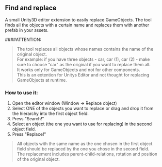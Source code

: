 ## Find and replace
A small Unity3D editor extension to easily replace GameObjects.
The tool finds all the objects with a certain name and replaces them with another prefab in your assets.

####ATTENTION:
> The tool replaces all objects whose names contains the name of the original object.<br>
  For example: if you have three objects - car, car (1), car (2) - make sure to choose "car" as the original if you want to replace them all.<br>
> It works only for GameObjects and not for other components.<br>
> This is an extention for Unitys Editor and not thought for replacing GameObjects at runtime.


### How to use it:

1. Open the editor window (Window -> Replace object)
2. Select ONE of the objects you want to replace or drag and drop it from the hierarchy into the first object field.
3. Press "Search!"
4. Select an object (the one you want to use for replacing) in the second object field.
5. Press "Replace!"

>All objects with the same name as the one chosen in the first object field should be replaced by the one you chose in the second field.<br>
>The replacement includes parent-child-relations, rotation and position of the original object.
